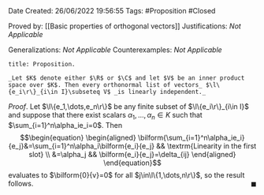 <br />
<br />

Date Created: 26/06/2022 19:56:55
Tags: #Proposition #Closed

Proved by: [[Basic properties of orthogonal vectors]]
Justifications: _Not Applicable_

Generalizations: _Not Applicable_
Counterexamples: _Not Applicable_

``` ad-Proposition
title: Proposition.

_Let $K$ denote either $\R$ or $\C$ and let $V$ be an inner product space over $K$. Then every orthonormal list of vectors_ $\l\{e_i\r\}_{i\in I}\subseteq V$ _is linearly independent._

```

_Proof_. Let $\l\{e_1,\dots,e_n\r\}$ be any finite subset of $\l\{e_i\r\}_{i\in I}$ and suppose that there exist scalars $\alpha_1,\dots,\alpha_n\in K$ such that $\sum_{i=1}^n\alpha_ie_i=0$. Then
$$\begin{equation}
    \begin{aligned}
        \bilform{\sum_{i=1}^n\alpha_ie_i}{e_j}&=\sum_{i=1}^n\alpha_i\bilform{e_i}{e_j} && \textrm{Linearity in the first slot} \\
        &=\alpha_j && \bilform{e_i}{e_j}=\delta_{ij}
    \end{aligned}
\end{equation}$$
evaluates to $\bilform{0}{v}=0$ for all $j\in\l\{1,\dots,n\r\}$, so the result follows.<span style="float:right;">$\blacksquare$</span>
